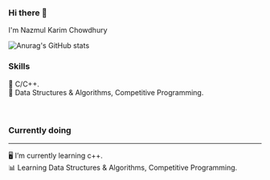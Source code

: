 ### Hi there 👋
I'm Nazmul Karim Chowdhury






![Anurag's GitHub stats](https://github-readme-stats.vercel.app/api?username=nkchowdhury&show_icons=true&theme=radical)



 ### Skills 
 
:small_blue_diamond:  C/C++. <br/>
:small_orange_diamond:  Data Structures & Algorithms, Competitive Programming.
<br/>
<br/>
<br/>



### Currently doing 
---
:desktop_computer: I’m currently learning c++. <br/>
:bar_chart: Learning Data Structures & Algorithms, Competitive Programming.
















<!--
**nkchowdhury/nkchowdhury** is a ✨ _special_ ✨ repository because its `README.md` (this file) appears on your GitHub profile.

Here are some ideas to get you started:

- 🔭 I’m currently working on ...
- 🌱 I’m currently learning ...
- 👯 I’m looking to collaborate on ...
- 🤔 I’m looking for help with ...
- 💬 Ask me about ...
- 📫 How to reach me: ...
- 😄 Pronouns: ...
- ⚡ Fun fact: ...
-->
